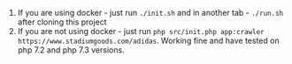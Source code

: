 1) If you are using docker - just run ```./init.sh``` and in another tab - ```./run.sh``` after cloning this project
2) If you are not using docker - just run ```php src/init.php app:crawler https://www.stadiumgoods.com/adidas```. 
Working fine and have tested on php 7.2 and php 7.3 versions.
